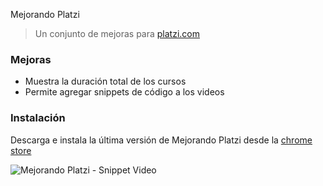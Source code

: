 Mejorando Platzi

> Un conjunto de mejoras para [platzi.com](https://platzi.com)

### Mejoras

- Muestra la duración total de los cursos
- Permite agregar snippets de código a los videos

### Instalación

Descarga e instala la última versión de Mejorando Platzi desde la [chrome store](https://chrome.google.com/webstore/detail/mejorando-platzi/fmajabjciiepkmkhbclpekpoidfkgjnd)

![Mejorando Platzi - Snippet Video](https://res.cloudinary.com/drukp4ipu/image/upload/v1553981197/mejorando-platzi/mp-video-2.gif)
